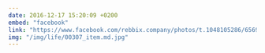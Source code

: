 ```yaml
---
date: 2016-12-17 15:20:09 +0200
embed: "facebook"
link: "https://www.facebook.com/rebbix.company/photos/t.1048105286/656965874428694/?type=3&theater"
img: "/img/life/00307_item.md.jpg"
---
```

